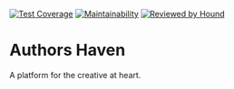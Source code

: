 [![Test Coverage](https://api.codeclimate.com/v1/badges/2bb56012e8cc4943108b/test_coverage)](https://codeclimate.com/github/andela/ah-frontend-zeus/test_coverage)
[![Maintainability](https://api.codeclimate.com/v1/badges/2bb56012e8cc4943108b/maintainability)](https://codeclimate.com/github/andela/ah-frontend-zeus/maintainability)
[![Reviewed by Hound](https://img.shields.io/badge/Reviewed_by-Hound-8E64B0.svg)](https://houndci.com)
# Authors Haven
A platform for the creative at heart.